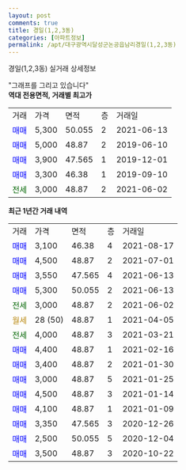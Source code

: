 ```yaml
---
layout: post
comments: true
title: 경일(1,2,3동)
categories: [아파트정보]
permalink: /apt/대구광역시달성군논공읍남리경일(1,2,3동)
---
```


경일(1,2,3동) 실거래 상세정보

<script type="text/javascript">
  google.charts.load('current', {'packages':['line', 'corechart']});
  google.charts.setOnLoadCallback(drawChart);

  function drawChart() {
    var data = new google.visualization.DataTable();
    data.addColumn('date', '거래일');
    data.addColumn('number', "매매");
    data.addColumn('number', "전세");
    data.addColumn('number', "전매");

    data.addRows([[new Date(Date.parse("2021-08-17")), 3100, null, null], [new Date(Date.parse("2021-07-01")), 4500, null, null], [new Date(Date.parse("2021-06-13")), 3550, null, null], [new Date(Date.parse("2021-06-13")), 5300, null, null], [new Date(Date.parse("2021-06-02")), null, 3000, null], [new Date(Date.parse("2021-04-05")), null, null, null], [new Date(Date.parse("2021-03-21")), null, 4000, null], [new Date(Date.parse("2021-02-16")), 4400, null, null], [new Date(Date.parse("2021-01-30")), 3400, null, null], [new Date(Date.parse("2021-01-25")), 3000, null, null], [new Date(Date.parse("2021-01-14")), 4500, null, null], [new Date(Date.parse("2021-01-09")), 4100, null, null], [new Date(Date.parse("2020-12-26")), 3350, null, null], [new Date(Date.parse("2020-12-04")), 2500, null, null], [new Date(Date.parse("2020-10-22")), 3500, null, null]]);

    var options = {
      hAxis: {
        format: 'yyyy/MM/dd'
      },    
      lineWidth: 0,
      pointsVisible: true,    
      title: '최근 1년간 유형별 실거래가 분포',
      legend: { position: 'bottom' }
    };

    var formatter = new google.visualization.NumberFormat({pattern:'###,###'} );
    formatter.format(data, 1);
    formatter.format(data, 2);
    
    setTimeout(function() {
        var chart = new google.visualization.LineChart(document.getElementById('columnchart_material'));
        chart.draw(data, (options));
        document.getElementById('loading').style.display = 'none';
    }, 200);
  }
</script>


<div id="loading" style="z-index:20; display: block; margin-left: 0px">"그래프를 그리고 있습니다"</div>
<div id="columnchart_material" style="width: 95%; margin-left: 0px; display: block"></div>
<!-- contents start -->
<b>역대 전용면적, 거래별 최고가</b>
<table class="sortable">
    <tr>
      <td>거래</td>
      <td>가격</td>
      <td>면적</td>
      <td>층</td>
      <td>거래일</td>
    </tr>
        <tr>
          <td><a style="color: blue">매매</a></td>
          <td>5,300</td>
          <td>50.055</td>
          <td>2</td>
          <td>2021-06-13</td>
        </tr>            <tr>
          <td><a style="color: blue">매매</a></td>
          <td>5,000</td>
          <td>48.87</td>
          <td>2</td>
          <td>2019-06-10</td>
        </tr>            <tr>
          <td><a style="color: blue">매매</a></td>
          <td>3,900</td>
          <td>47.565</td>
          <td>1</td>
          <td>2019-12-01</td>
        </tr>            <tr>
          <td><a style="color: blue">매매</a></td>
          <td>3,300</td>
          <td>46.38</td>
          <td>1</td>
          <td>2019-09-10</td>
        </tr>        
        <tr>
              <td><a style="color: darkgreen">전세</a></td>
              <td>3,000</td>
              <td>48.87</td>
              <td>2</td>
              <td>2021-06-02</td>
            </tr>        
    
</table>

<b>최근 1년간 거래 내역</b>

<table class="sortable">
    <tr>
      <td>거래</td>
      <td>가격</td>
      <td>면적</td>
      <td>층</td>
      <td>거래일</td>
    </tr>
    <tr>
      <td><a style="color: blue">매매</a></td>
      <td>3,100</td>
      <td>46.38</td>
      <td>4</td>
      <td>2021-08-17</td>
    </tr>          <tr>
      <td><a style="color: blue">매매</a></td>
      <td>4,500</td>
      <td>48.87</td>
      <td>2</td>
      <td>2021-07-01</td>
    </tr>          <tr>
      <td><a style="color: blue">매매</a></td>
      <td>3,550</td>
      <td>47.565</td>
      <td>4</td>
      <td>2021-06-13</td>
    </tr>          <tr>
      <td><a style="color: blue">매매</a></td>
      <td>5,300</td>
      <td>50.055</td>
      <td>2</td>
      <td>2021-06-13</td>
    </tr>          <tr>
      <td><a style="color: darkgreen">전세</a></td>
      <td>3,000</td>
      <td>48.87</td>
      <td>2</td>
      <td>2021-06-02</td>
    </tr>          <tr>
      <td><a style="color: darkgoldenrod">월세</a></td>
      <td>28 (50)</td>
      <td>48.87</td>
      <td>1</td>
      <td>2021-04-05</td>
    </tr>          <tr>
      <td><a style="color: darkgreen">전세</a></td>
      <td>4,000</td>
      <td>48.87</td>
      <td>3</td>
      <td>2021-03-21</td>
    </tr>          <tr>
      <td><a style="color: blue">매매</a></td>
      <td>4,400</td>
      <td>48.87</td>
      <td>1</td>
      <td>2021-02-16</td>
    </tr>          <tr>
      <td><a style="color: blue">매매</a></td>
      <td>3,400</td>
      <td>48.87</td>
      <td>2</td>
      <td>2021-01-30</td>
    </tr>          <tr>
      <td><a style="color: blue">매매</a></td>
      <td>3,000</td>
      <td>48.87</td>
      <td>5</td>
      <td>2021-01-25</td>
    </tr>          <tr>
      <td><a style="color: blue">매매</a></td>
      <td>4,500</td>
      <td>48.87</td>
      <td>3</td>
      <td>2021-01-14</td>
    </tr>          <tr>
      <td><a style="color: blue">매매</a></td>
      <td>4,100</td>
      <td>48.87</td>
      <td>1</td>
      <td>2021-01-09</td>
    </tr>          <tr>
      <td><a style="color: blue">매매</a></td>
      <td>3,350</td>
      <td>47.565</td>
      <td>3</td>
      <td>2020-12-26</td>
    </tr>          <tr>
      <td><a style="color: blue">매매</a></td>
      <td>2,500</td>
      <td>50.055</td>
      <td>5</td>
      <td>2020-12-04</td>
    </tr>          <tr>
      <td><a style="color: blue">매매</a></td>
      <td>3,500</td>
      <td>48.87</td>
      <td>3</td>
      <td>2020-10-22</td>
    </tr>      </table>
<!-- contents end -->    

